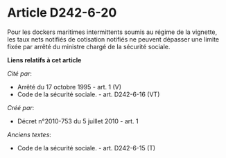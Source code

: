 # Article D242-6-20

Pour les dockers maritimes intermittents soumis au régime de la vignette, les taux nets notifiés de cotisation notifiés ne
peuvent dépasser une limite fixée par arrêté du ministre chargé de la sécurité sociale.

**Liens relatifs à cet article**

_Cité par_:

  - Arrêté du 17 octobre 1995 - art. 1 (V)
  - Code de la sécurité sociale. - art. D242-6-16 (VT)

_Créé par_:

  - Décret n°2010-753 du 5 juillet 2010 - art. 1

_Anciens textes_:

  - Code de la sécurité sociale. - art. D242-6-15 (T)
